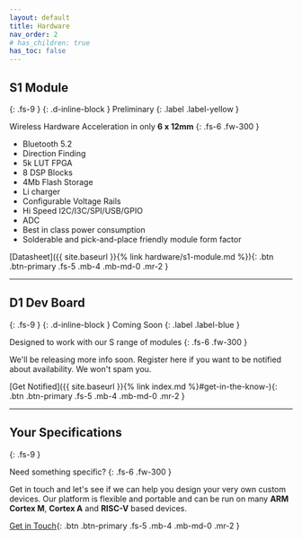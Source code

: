 ```yaml
---
layout: default
title: Hardware
nav_order: 2
# has_children: true
has_toc: false
---
```


## S1 Module
{: .fs-9 }
{: .d-inline-block }
Preliminary
{: .label .label-yellow }

Wireless Hardware Acceleration in only **6 x 12mm**
{: .fs-6 .fw-300 }

- Bluetooth 5.2
- Direction Finding
- 5k LUT FPGA
- 8 DSP Blocks
- 4Mb Flash Storage
- Li charger
- Configurable Voltage Rails
- Hi Speed I2C/I3C/SPI/USB/GPIO
- ADC
- Best in class power consumption
- Solderable and pick-and-place friendly module form factor

[Datasheet]({{ site.baseurl }}{% link hardware/s1-module.md %}){: .btn .btn-primary .fs-5 .mb-4 .mb-md-0 .mr-2 } 

---

## D1 Dev Board
{: .fs-9 }
{: .d-inline-block }
Coming Soon
{: .label .label-blue }

Designed to work with our S range of modules
{: .fs-6 .fw-300 }

We'll be releasing more info soon. Register here if you want to be notified about availability. We won't spam you.

[Get Notified]({{ site.baseurl }}{% link index.md %}#get-in-the-know-){: .btn .btn-primary .fs-5 .mb-4 .mb-md-0 .mr-2 }

---

## Your Specifications
{: .fs-9 }

Need something specific?
{: .fs-6 .fw-300 }

Get in touch and let's see if we can help you design your very own custom devices. Our platform is flexible and portable and can be run on many **ARM Cortex M**, **Cortex A** and **RISC-V** based devices.

[Get in Touch](mailto:info@siliconwitchery.com?subject=Hello!){: .btn .btn-primary .fs-5 .mb-4 .mb-md-0 .mr-2 }